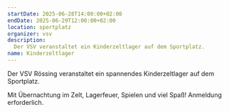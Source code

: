 ```yaml
---
startDate: 2025-06-28T14:00:00+02:00
endDate: 2025-06-29T12:00:00+02:00
location: sportplatz
organizer: vsv
description:
  Der VSV veranstaltet ein Kinderzeltlager auf dem Sportplatz.
name: Kinderzeltlager
---
```


Der VSV Rössing veranstaltet ein spannendes Kinderzeltlager auf dem Sportplatz.

Mit Übernachtung im Zelt, Lagerfeuer, Spielen und viel Spaß! Anmeldung erforderlich.